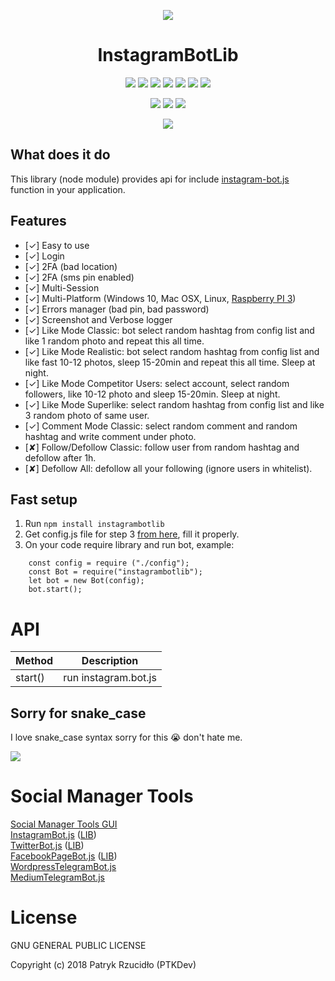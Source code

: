 <p align="center"><a href="https://instagram.bot.ptkdev.io" alt="Screenshot"><img src="https://ptkdev.it/img/bot/instagram-bot-lib.png"></a></p>

<p align="center"><h1 align="center">InstagramBotLib</h1></p>

<p align="center"><a href="#" alt="License"><img src="https://img.shields.io/badge/license-GLPv3-brightgreen.svg"></a>
<a href="https://github.com/GoogleChrome/puppeteer" alt="powered by puppeteer"><img src="https://img.shields.io/badge/powered%20by-puppeteer-46aef7.svg"></a>
<a href="https://github.com/social-manager-tools/instagram-bot.js/releases" alt="Version"><img src="https://img.shields.io/badge/version-v0.7.4c-lightgrey.svg"></a>
<a href="https://slack.ptkdev.io" alt="Slack Chat"><img src="https://img.shields.io/badge/chat%20on-Slack-orange.svg"></a>
<a href="http://blog.ptkdev.io" alt="Blog"><img src="https://img.shields.io/badge/blog-medium-2AE176.svg"></a>
<a href="https://twitter.com/ptkdevio" alt="Twitter"><img src="https://img.shields.io/badge/twitter-ptkdevio-2AA3EF.svg"></a>   
<a href="mailto:support@ptkdev.io" alt="Support: support@ptkdev.io"><img src="https://img.shields.io/badge/help-support@ptkdev.io-fbbc05.svg"></a></p>
<p align="center"><a href="http://patreon.ptkdev.io" alt="Patreon Backer"><img src="https://img.shields.io/badge/donate-patreon-F87668.svg"></a> <a href="http://paypal.ptkdev.io" alt="Paypale Donate"><img src="https://img.shields.io/badge/donate-paypal-46AFE0.svg"></a> <a href="http://coffee.ptkdev.io" alt="Ko-fi Donate"><img src="https://img.shields.io/badge/buy%20me-coffee-4B788C.svg"></a></p>

<p align="center"><a href="https://instagram.bot.ptkdev.io" alt="Screenshot"><img src="https://ptkdev.it/img/bot/ptkdev-instagram-bot.gif"></a></p>

## What does it do
This library (node module) provides api for include <a href="https://github.com/social-manager-tools/instagram-bot.js">instagram-bot.js</a> function in your application.

## Features
* [✓] Easy to use
* [✓] Login
* [✓] 2FA (bad location)
* [✓] 2FA (sms pin enabled)
* [✓] Multi-Session
* [✓] Multi-Platform (Windows 10, Mac OSX, Linux, [Raspberry PI 3](https://github.com/social-manager-tools/instagram-bot.js/blob/master/INSTALL.md))
* [✓] Errors manager (bad pin, bad password)
* [✓] Screenshot and Verbose logger
* [✓] Like Mode Classic: bot select random hashtag from config list and like 1 random photo and repeat this all time.
* [✓] Like Mode Realistic: bot select random hashtag from config list and like fast 10-12 photos, sleep 15-20min and repeat this all time. Sleep at night.
* [✓] Like Mode Competitor Users: select account, select random followers, like 10-12 photo and sleep 15-20min. Sleep at night.
* [✓] Like Mode Superlike: select random hashtag from config list and like 3 random photo of same user.
* [✓] Comment Mode Classic: select random comment and random hashtag and write comment under photo.
* [✘] Follow/Defollow Classic: follow user from random hashtag and defollow after 1h.
* [✘] Defollow All: defollow all your following (ignore users in whitelist).

## Fast setup
1. Run `npm install instagrambotlib`
2. Get config.js file for step 3 [from here](https://raw.githubusercontent.com/social-manager-tools/instagram-bot-lib/0.7.4b/config.js.tpl), fill it properly.
2. On your code require library and run bot, example:
```
    const config = require ("./config");
    const Bot = require("instagrambotlib");
    let bot = new Bot(config);
    bot.start();
```

# API 
Method | Description
------------ | -------------
start() | run instagram.bot.js

## Sorry for snake_case
I love snake_case syntax sorry for this :sob: don't hate me.

<a href="https://github.com/social-manager-tools" alt="Screenshot"><img src="https://socialmanagertools.ptkdev.io/img/socialmanagertools_logo.png"></a>
<h1>Social Manager Tools</h1>
<a href="https://github.com/social-manager-tools/social-manager-tools">Social Manager Tools GUI</a><br />
<a href="https://github.com/social-manager-tools/instagram-bot.js">InstagramBot.js</a> (<a href="https://github.com/social-manager-tools/instagram-bot-lib">LIB</a>)<br />
<a href="https://github.com/social-manager-tools/twitter-bot.js">TwitterBot.js</a> (<a href="https://github.com/social-manager-tools/twitter-bot-lib">LIB</a>)<br />
<a href="https://github.com/social-manager-tools/facebookpage-bot.js">FacebookPageBot.js</a> (<a href="https://github.com/social-manager-tools/facebookpage-bot-lib">LIB</a>)<br />
<a href="https://github.com/social-manager-tools/wordpress-telegram-bot.js">WordpressTelegramBot.js</a><br />
<a href="https://github.com/social-manager-tools/medium-telegram-bot.js">MediumTelegramBot.js</a>

<h1>License</h1>

GNU GENERAL PUBLIC LICENSE

Copyright (c) 2018 Patryk Rzucidło (PTKDev)
